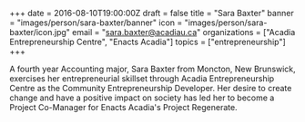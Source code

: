 +++
date = 2016-08-10T19:00:00Z
draft = false
title = "Sara Baxter"
banner = "images/person/sara-baxter/banner"
icon = "images/person/sara-baxter/icon.jpg"
email = "sara.baxter@acadiau.ca"
organizations = ["Acadia Entrepreneurship Centre", "Enacts Acadia"]
topics = ["entrepreneurship"]
+++

 A fourth year Accounting major, Sara Baxter from Moncton, New Brunswick, exercises her entrepreneurial skillset through Acadia Entrepreneurship Centre as the Community Entrepreneurship Developer. Her desire to create change and have a positive impact on society has led her to become a Project Co-Manager for Enacts Acadia's Project Regenerate.



